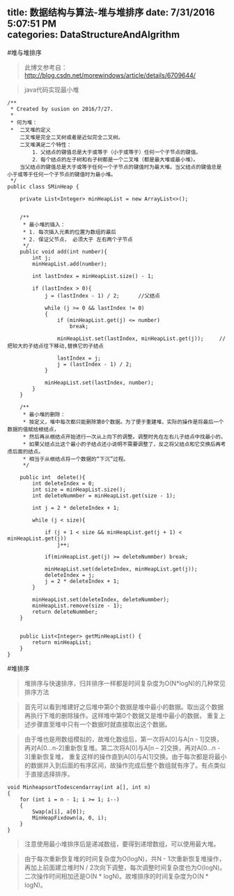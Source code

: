title: 数据结构与算法-堆与堆排序
date: 7/31/2016 5:07:51 PM       
categories: DataStructureAndAlgrithm
---


#堆与堆排序
> 此博文参考自：http://blog.csdn.net/morewindows/article/details/6709644/

>java代码实现最小堆

	/**
	 * Created by susion on 2016/7/27.
	 *
	 * 何为堆：
	 *  二叉堆的定义
	    二叉堆是完全二叉树或者是近似完全二叉树。
	    二叉堆满足二个特性：
	        1．父结点的键值总是大于或等于（小于或等于）任何一个子节点的键值。
	        2．每个结点的左子树和右子树都是一个二叉堆（都是最大堆或最小堆）。
	    当父结点的键值总是大于或等于任何一个子节点的键值时为最大堆。当父结点的键值总是小于或等于任何一个子节点的键值时为最小堆。
	 */
	public class SMinHeap {
	
	    private List<Integer> minHeapList = new ArrayList<>();
	
	
	    /**
	     * 最小堆的插入：
	     * 1. 每次插入元素的位置为数组的最后
	     * 2. 保证父节点， 必须大于 左右两个子节点
	     */
	    public void add(int number){
	        int j;
	        minHeapList.add(number);
	
	        int lastIndex = minHeapList.size() - 1;
	
	        if (lastIndex > 0){
	            j = (lastIndex - 1) / 2;      //父结点
	
	            while (j >= 0 && lastIndex != 0)
	            {
	                if (minHeapList.get(j) <= number)
	                    break;
	
	                minHeapList.set(lastIndex, minHeapList.get(j));     //把较大的子结点往下移动,替换它的子结点
	
	                lastIndex = j;
	                j = (lastIndex - 1) / 2;
	            }
	
	            minHeapList.set(lastIndex, number);
	        }
	    }
	
	    /**
	     * 最小堆的删除：
	     * 按定义，堆中每次都只能删除第0个数据。为了便于重建堆，实际的操作是将最后一个数据的值赋给根结点，
	     * 然后再从根结点开始进行一次从上向下的调整。调整时先在左右儿子结点中找最小的，
	     * 如果父结点比这个最小的子结点还小说明不需要调整了，反之将父结点和它交换后再考虑后面的结点。
	     * 相当于从根结点将一个数据的“下沉”过程。
	     */
	
	    public int  delete(){
	        int deleteIndex = 0;
	        int size = minHeapList.size();
	        int deleteNummber = minHeapList.get(size - 1);
	
	        int j = 2 * deleteIndex + 1;
	
	        while (j < size){
	
	            if (j + 1 < size && minHeapList.get(j + 1) < minHeapList.get(j))
	                j++;
	
	            if(minHeapList.get(j) >= deleteNummber) break;
	
	            minHeapList.set(deleteIndex, minHeapList.get(j));
	            deleteIndex = j;
	            j = 2 * deleteIndex + 1;
	        }
	
	        minHeapList.set(deleteIndex, deleteNummber);
	        minHeapList.remove(size - 1);
	        return deleteNummber;
	    }
	
	
	    public List<Integer> getMinHeapList() {
	        return minHeapList;
	    }
	}


#堆排序
> 堆排序与快速排序，归并排序一样都是时间复杂度为O(N*logN)的几种常见排序方法

>首先可以看到堆建好之后堆中第0个数据是堆中最小的数据。取出这个数据再执行下堆的删除操作。这样堆中第0个数据又是堆中最小的数据，
>重复上述步骤直至堆中只有一个数据时就直接取出这个数据。

> 由于堆也是用数组模拟的，故堆化数组后，第一次将A[0]与A[n - 1]交换，再对A[0…n-2]重新恢复堆。第二次将A[0]与A[n – 2]交换，再对A[0…n - 3]重新恢复堆，
> 重复这样的操作直到A[0]与A[1]交换。由于每次都是将最小的数据并入到后面的有序区间，故操作完成后整个数组就有序了。有点类似于直接选择排序。

	void MinheapsortTodescendarray(int a[], int n)  
	{  
	    for (int i = n - 1; i >= 1; i--)  
	    {  
	        Swap(a[i], a[0]);  
	        MinHeapFixdown(a, 0, i);  
	    }  
	}  

> 注意使用最小堆排序后是递减数组，要得到递增数组，可以使用最大堆。

> 由于每次重新恢复堆的时间复杂度为O(logN)，共N - 1次重新恢复堆操作，再加上前面建立堆时N / 2次向下调整，每次调整时间复杂度也为O(logN)。二次操作时间相加还是O(N * logN)。故堆排序的时间复杂度为O(N * logN)。